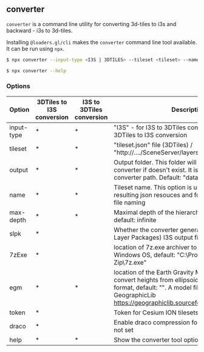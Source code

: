 ## converter

`converter` is a command line utility for converting 3d-tiles to i3s and backward - i3s to 3d-tiles.

Installing `@loaders.gl/cli` makes the `converter` command line tool available. It can be run using `npx`.

```bash
$ npx converter --input-type <I3S | 3DTILES> --tileset <tileset> --name <tileset name> [--output <output folder>] [--draco] [--max-depth 4] [--slpk] [--7zExe <path/to/7z.exe>] [--token <ION token>] [--egm <pat/to/*.pgm>]
```

```bash
$ npx converter --help
```

### Options

| Option     | 3DTiles to I3S conversion | I3S to 3DTiles conversion | Description                                                                                                                                                                                                                      |
| ---------- | ------------------------- | ------------------------- | -------------------------------------------------------------------------------------------------------------------------------------------------------------------------------------------------------------------------------- |
| input-type | \*                        | \*                        | "I3S" - for I3S to 3DTiles conversion, "3DTILES" for 3DTiles to I3S conversion                                                                                                                                                   |
| tileset    | \*                        | \*                        | "tileset.json" file (3DTiles) / "http://..../SceneServer/layers/0" resource (I3S)                                                                                                                                                |
| output     | \*                        | \*                        | Output folder. This folder will be created by converter if doesn't exist. It is relative to the converter path. Default: "data" folder                                                                                           |
| name       | \*                        | \*                        | Tileset name. This option is used for naming in resulting json resouces and for resulting path/\*.slpk file naming                                                                                                               |
| max-depth  | \*                        | \*                        | Maximal depth of the hierarchical tiles tree traversal, default: infinite                                                                                                                                                        |
| slpk       | \*                        |                           | Whether the converter generate \*.slpk (Scene Layer Packages) I3S output file                                                                                                                                                    |
| 7zExe      | \*                        |                           | location of 7z.exe archiver to create slpk on Windows OS, default: "C:\\Program Files\\7-Zip\\7z.exe"                                                                                                                            |
| egm        | \*                        | \*                        | location of the Earth Gravity Model (\*.pgm) file to convert heights from ellipsoidal to gravity-related format, default: "". A model file can be loaded from GeographicLib https://geographiclib.sourceforge.io/html/geoid.html |
| token      | \*                        |                           | Token for Cesium ION tilesets authentication                                                                                                                                                                                     |
| draco      | \*                        |                           | Enable draco compression for geometry. Default: not set                                                                                                                                                                          |
| help       | \*                        | \*                        | Show the converter tool options list                                                                                                                                                                                             |
